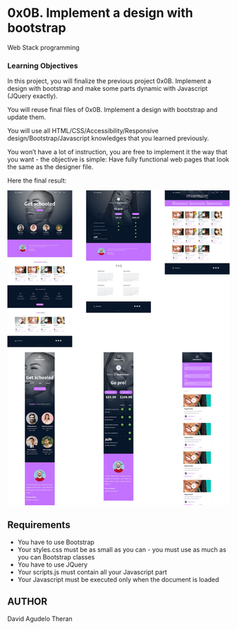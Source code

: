 # 0x0B. Implement a design with bootstrap
Web Stack programming

### Learning Objectives

In this project, you will finalize the previous project 0x0B. Implement a design with bootstrap and make some parts dynamic with Javascript (JQuery exactly).

You will reuse final files of 0x0B. Implement a design with bootstrap and update them.

You will use all HTML/CSS/Accessibility/Responsive design/Bootstrap/Javascript knowledges that you learned previously.

You won’t have a lot of instruction, you are free to implement it the way that you want - the objective is simple: Have fully functional web pages that look the same as the designer file.

Here the final result:

![alt text](https://github.com/dagute/holberton-smiling-school-javascript/blob/master/images/smile_school.jpg)

## Requirements

-   You have to use Bootstrap
-   Your styles.css must be as small as you can - you must use as much as you can Bootstrap classes
-   You have to use JQuery
-   Your scripts.js must contain all your Javascript part
-   Your Javascript must be executed only when the document is loaded

## AUTHOR

David Agudelo Theran
